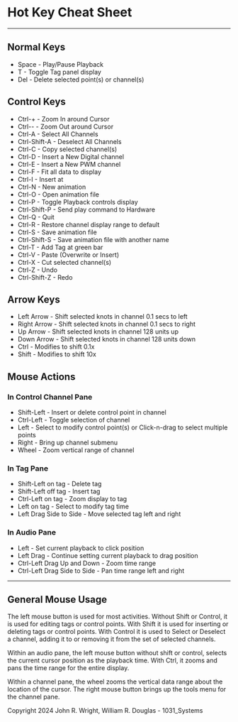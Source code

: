 <!-- john Fri Jun 27 07:35:16 PDT 2024 -->
<!-- This software is made available for use under the GNU General Public License (GPL). -->
<!-- A copy of this license is available within the repository for this software and is -->
<!-- included herein by reference. -->

# Hot Key Cheat Sheet
---
## Normal Keys
- Space - Play/Pause Playback
- T - Toggle Tag panel display
- Del - Delete selected point(s) or channel(s)

## Control Keys
- Ctrl-+ - Zoom In around Cursor
- Ctrl-- - Zoom Out around Cursor
- Ctrl-A - Select All Channels
- Ctrl-Shift-A - Deselect All Channels
- Ctrl-C - Copy selected channel(s)
- Ctrl-D - Insert a New Digital channel
- Ctrl-E - Insert a New PWM channel
- Ctrl-F - Fit all data to display
- Ctrl-I - Insert at
- Ctrl-N - New animation
- Ctrl-O - Open animation file
- Ctrl-P - Toggle Playback controls display
- Ctrl-Shift-P - Send play command to Hardware
- Ctrl-Q - Quit
- Ctrl-R - Restore channel display range to default
- Ctrl-S - Save animation file
- Ctrl-Shift-S - Save animation file with another name
- Ctrl-T - Add Tag at green bar
- Ctrl-V - Paste (Overwrite or Insert)
- Ctrl-X - Cut selected channel(s)
- Ctrl-Z - Undo
- Ctrl-Shift-Z - Redo

## Arrow Keys
- Left Arrow - Shift selected knots in channel 0.1 secs to left
- Right Arrow - Shift selected knots in channel 0.1 secs to right
- Up Arrow - Shift selected knots in channel 128 units up
- Down Arrow - Shift selected knots in channel 128 units down
- Ctrl - Modifies to shift 0.1x
- Shift - Modifies to shift 10x

## Mouse Actions
### In Control Channel Pane
- Shift-Left - Insert or delete control point in channel
- Ctrl-Left - Toggle selection of channel
- Left - Select to modify control point(s) or Click-n-drag to select multiple points
- Right - Bring up channel submenu
- Wheel - Zoom vertical range of channel

### In Tag Pane
- Shift-Left on tag - Delete tag
- Shift-Left off tag - Insert tag
- Ctrl-Left on tag - Zoom display to tag
- Left on tag - Select to modify tag time
- Left Drag Side to Side - Move selected tag left and right

### In Audio Pane
- Left - Set current playback to click position
- Left Drag - Continue setting current playback to drag position
- Ctrl-Left Drag Up and Down - Zoom time range
- Ctrl-Left Drag Side to Side - Pan time range left and right

---
## General Mouse Usage
The left mouse button is used for most activities.  Without Shift or
Control, it is used for editing tags or control points.  With Shift
it is used for inserting or deleting tags or control points.  With
Control it is used to Select or Deselect a channel, adding it to or
removing it from the set of selected channels.

Within an audio pane, the left mouse button without shift or 
control, selects the current cursor position as the playback time.
With Ctrl, it zooms and pans the time range for the entire display.

Within a channel pane, the wheel zooms the vertical data range about
the location of the cursor.  The right mouse button brings up the
tools menu for the channel pane.

Copyright 2024 John R. Wright, William R. Douglas - 1031_Systems
